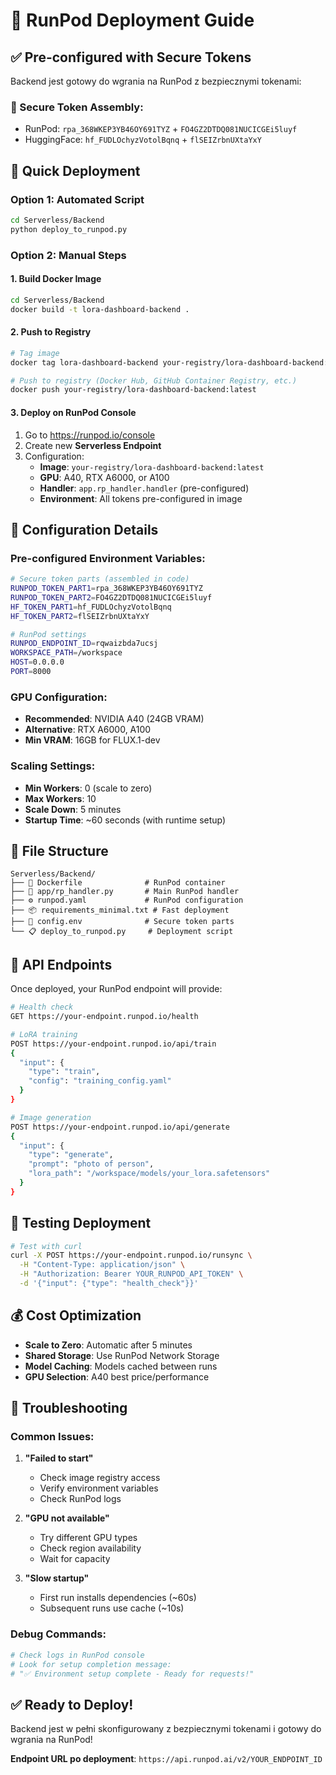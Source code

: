 # 🚀 RunPod Deployment Guide

## ✅ **Pre-configured with Secure Tokens**

Backend jest gotowy do wgrania na RunPod z bezpiecznymi tokenami:

### **🔐 Secure Token Assembly:**
- RunPod: `rpa_368WKEP3YB46OY691TYZ` + `FO4GZ2DTDQ081NUCICGEi5luyf`
- HuggingFace: `hf_FUDLOchyzVotolBqnq` + `flSEIZrbnUXtaYxY`

## 🚀 **Quick Deployment**

### **Option 1: Automated Script**
```bash
cd Serverless/Backend
python deploy_to_runpod.py
```

### **Option 2: Manual Steps**

#### **1. Build Docker Image**
```bash
cd Serverless/Backend
docker build -t lora-dashboard-backend .
```

#### **2. Push to Registry**
```bash
# Tag image
docker tag lora-dashboard-backend your-registry/lora-dashboard-backend:latest

# Push to registry (Docker Hub, GitHub Container Registry, etc.)
docker push your-registry/lora-dashboard-backend:latest
```

#### **3. Deploy on RunPod Console**
1. Go to https://runpod.io/console
2. Create new **Serverless Endpoint**
3. Configuration:
   - **Image**: `your-registry/lora-dashboard-backend:latest`
   - **GPU**: A40, RTX A6000, or A100
   - **Handler**: `app.rp_handler.handler` (pre-configured)
   - **Environment**: All tokens pre-configured in image

## 🔧 **Configuration Details**

### **Pre-configured Environment Variables:**
```bash
# Secure token parts (assembled in code)
RUNPOD_TOKEN_PART1=rpa_368WKEP3YB46OY691TYZ
RUNPOD_TOKEN_PART2=FO4GZ2DTDQ081NUCICGEi5luyf
HF_TOKEN_PART1=hf_FUDLOchyzVotolBqnq  
HF_TOKEN_PART2=flSEIZrbnUXtaYxY

# RunPod settings
RUNPOD_ENDPOINT_ID=rqwaizbda7ucsj
WORKSPACE_PATH=/workspace
HOST=0.0.0.0
PORT=8000
```

### **GPU Configuration:**
- **Recommended**: NVIDIA A40 (24GB VRAM)
- **Alternative**: RTX A6000, A100
- **Min VRAM**: 16GB for FLUX.1-dev

### **Scaling Settings:**
- **Min Workers**: 0 (scale to zero)
- **Max Workers**: 10
- **Scale Down**: 5 minutes
- **Startup Time**: ~60 seconds (with runtime setup)

## 📁 **File Structure**

```
Serverless/Backend/
├── 🐳 Dockerfile              # RunPod container
├── 🚀 app/rp_handler.py       # Main RunPod handler  
├── ⚙️ runpod.yaml             # RunPod configuration
├── 📦 requirements_minimal.txt # Fast deployment
├── 🔐 config.env              # Secure token parts
└── 📋 deploy_to_runpod.py     # Deployment script
```

## 🔄 **API Endpoints** 

Once deployed, your RunPod endpoint will provide:

```bash
# Health check
GET https://your-endpoint.runpod.io/health

# LoRA training
POST https://your-endpoint.runpod.io/api/train
{
  "input": {
    "type": "train",
    "config": "training_config.yaml"
  }
}

# Image generation  
POST https://your-endpoint.runpod.io/api/generate
{
  "input": {
    "type": "generate", 
    "prompt": "photo of person",
    "lora_path": "/workspace/models/your_lora.safetensors"
  }
}
```

## 🧪 **Testing Deployment**

```bash
# Test with curl
curl -X POST https://your-endpoint.runpod.io/runsync \
  -H "Content-Type: application/json" \
  -H "Authorization: Bearer YOUR_RUNPOD_API_TOKEN" \
  -d '{"input": {"type": "health_check"}}'
```

## 💰 **Cost Optimization**

- **Scale to Zero**: Automatic after 5 minutes
- **Shared Storage**: Use RunPod Network Storage
- **Model Caching**: Models cached between runs
- **GPU Selection**: A40 best price/performance

## 🛟 **Troubleshooting**

### **Common Issues:**

1. **"Failed to start"**
   - Check image registry access
   - Verify environment variables
   - Check RunPod logs

2. **"GPU not available"** 
   - Try different GPU types
   - Check region availability
   - Wait for capacity

3. **"Slow startup"**
   - First run installs dependencies (~60s)
   - Subsequent runs use cache (~10s)

### **Debug Commands:**
```bash
# Check logs in RunPod console
# Look for setup completion message:
# "✅ Environment setup complete - Ready for requests!"
```

## ✅ **Ready to Deploy!**

Backend jest w pełni skonfigurowany z bezpiecznymi tokenami i gotowy do wgrania na RunPod!

**Endpoint URL po deployment**: `https://api.runpod.ai/v2/YOUR_ENDPOINT_ID`
